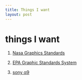 ```yaml
---
title: Things I want
layout: post
---
```


# things I want

1. [Nasa Graphics Standards](https://standardsmanual.com/products/nasa-graphics-standards-manual)

2.  [EPA Graphic Standards System](https://www.kickstarter.com/projects/thestandardsmanual/reissue-of-the-1977-epa-graphic-standards-system?token=835e36a6)

3. [sony α9](https://www.sony.com/electronics/interchangeable-lens-cameras/ilce-9)

